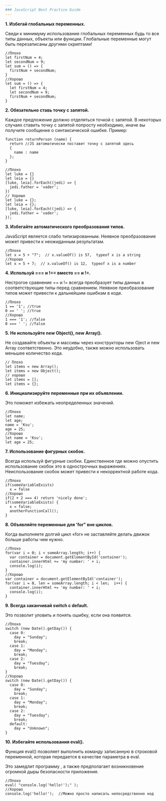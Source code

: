 ```yaml
---
### JavaScript Best Practice Guide
---
```


__1. Избегай глобальных переменных.__

Сведи к минимуму использование глобальных переменных будь то все типы данных, объекты или функции. Глобальные переменные могут быть перезаписаны другими скриптами!
```
//Плохо
let firstNum = 4;
let secondNum = 9;
let sum = () => {
  firstNum + secondNum;
}
//Хорошо
let sum = () => {
  let firstNum = 4;
  let secondNum = 9;
  firstNum + secondNum;
}
```
__2. Обязательно ставь точку с запятой.__

Каждое предложение должно отделяться точкой с запятой. В некоторых случаях ставить точку с запятой попросту необходимо, иначе вы получите сообщение о синтаксической ошибке. Пример:
```
function returnPerson (name) {
  return //JS автоматически поставит точку с запятой здесь
  {
    name : name
  };
}
```
```
//Плохо
let luke = {}
let leia = {}
[luke, leia].forEach((jedi) => {
  jedi.father = 'vader';
})
// Хорошо
let luke = {};
let leia = {};
[luke, leia].forEach((jedi) => {
  jedi.father = 'vader';
});
```

__3. Избегайте  автоматического преобразования типов.__

JavaScript является слабо типизированным. Неявное преобразование может привести к неожиданным результатам.
```
//Плохо
let x = 5 + "7";  // x.valueOf() is 57,  typeof x is a string
//Хорошо
let x = 5 + 7;  // x.valueOf() is 12,  typeof x is a number
```

__4. Используй === и !== вместо == и !=.__

Нестрогое сравнение == и != всегда преобразует типы данных в соответствующие типы перед сравнением. Неявное преобразование типов может привести к дальнейшим ошибкам в коде.
```
//Плохо
1 == '1'; //true
0 == ' '; //true
//Хорошо
1 === '1'; //false
0 === ' '; //false
```

__5. Не используйте new Object(), new Array().__

Не создавайте объекты и массивы через конструкторы new Oject и new Array соответственно. Это неудобно, также можно использовать меньшее количество кода.
```
// Плохо
let items = new Array();
let items = new Object();
// хорошо
let items = [];
let items = {};
```

__6. Инициализируйте переменные при их объявлении.__

Это поможет избежать неопределенных значений.
```
//Плохо
let name;
let age;
name = 'Ksu';
age = 25;
//Хорошо
let name = 'Ksu';
let age = 25;
```

__7. Использование фигурных скобок.__

Всегда используй фигурные скобки. Единственное где можно опустить использование скобок это в однострочных выражениях. Неиспользование скобок может привести к некорректной работе кода.
```
//Плохо
if(someVariableExists)  
  x = false
//Хорошо
if(2 + 2 === 4) return 'nicely done';
if(someVariableExists) {  
  x = false;  
  anotherFunctionCall();  
}
```
__8. Объявляйте переменные для 'for" вне циклов.__

Когда выполняете долгий цикл «for» не заставляйте делать движок больше работы чем нужно.

```
//Плохо
for(var i = 0; i < someArray.length; i++) {  
  var container = document.getElementById('container');  
  container.innerHtml += 'my number: ' + i;  
  console.log(i);  
}  
//Хорошо
var container = document.getElementById('container');  
for(var i = 0, len = someArray.length; i < len;  i++) {  
  container.innerHtml += 'my number: ' + i;  
  console.log(i);  
}  
```
__9. Всегда заканчивай switch с default.__

Это позволит уловить и понять ошибку, если она появится.

```
//Плохо
switch (new Date().getDay()) {
  case 0:
    day = "Sunday";
    break;
  case 1:
    day = "Monday";
    break;
  case 2:
    day = "Tuesday";
    break;
}
//Хорошо
switch (new Date().getDay()) {
  case 0:
    day = "Sunday";
    break;
  case 1:
    day = "Monday";
    break;
  case 2:
    day = "Tuesday";
    break;
  default:
    day = "Unknown";
}
```
__10. Избегайте использования eval().__

Функция eval() позволяет выполнить команду записанную в строковой переменной, которая передается в качестве параметра в eval.

Это замедлит программу , а также предполагает возникновение огромной дыры безопасности приложения.
```
//Плохо
eval( "сonsole.log('hello!');" );
//Хорошо
сonsole.log('hello!');  //Можно просто написать непосредственно код
```